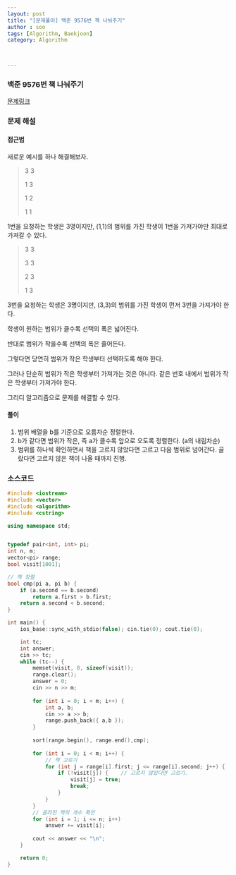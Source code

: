 ```yaml
---
layout: post
title: "[문제풀이] 백준 9576번 책 나눠주기"
author : soo
tags: [Algorithm, Baekjoon]
category: Algorithm



---
```


### 백준 9576번 책 나눠주기

[문제링크](https://www.acmicpc.net/problem/9576)


### 문제 해설

#### 접근법

새로운 예시를 하나 해결해보자.

> 3 3
>
> 1 3
>
> 1 2
>
> 1 1

1번을 요청하는 학생은 3명이지만, (1,1)의 범위를 가진 학생이 1번을 가져가야만 최대로 가져갈 수 있다. 

> 3 3
>
> 3 3
>
> 2 3
>
> 1 3

3번을 요청하는 학생은 3명이지만, (3,3)의 범위를 가진 학생이 먼저 3번을 가져가야 한다.



학생이 원하는 범위가 클수록 선택의 폭은 넓어진다. 

반대로 범위가 작을수록 선택의 폭은 줄어든다. 

그렇다면 당연히 범위가 작은 학생부터 선택하도록 해야 한다. 

그러나 단순히 범위가 작은 학생부터 가져가는 것은 아니다. 같은 번호 내에서 범위가 작은 학생부터 가져가야 한다.

그리디 알고리즘으로 문제를 해결할 수 있다.



#### 풀이

1. 범위 배열을 b를 기준으로 오름차순 정렬한다.
2. b가 같다면 범위가 작은, 즉 a가 클수록 앞으로 오도록 정렬한다. (a의 내림차순)
3. 범위를 하나씩 확인하면서 책을 고르지 않았다면 고르고 다음 범위로 넘어간다. 골랐다면 고르지 않은 책이 나올 때까지 진행.



### 소스코드 

```cpp
#include <iostream>
#include <vector>
#include <algorithm>
#include <cstring>

using namespace std;


typedef pair<int, int> pi;
int n, m;
vector<pi> range;
bool visit[1001];

// 책 정렬
bool cmp(pi a, pi b) {
	if (a.second == b.second)
		return a.first > b.first;
	return a.second < b.second;
}

int main() {
	ios_base::sync_with_stdio(false); cin.tie(0); cout.tie(0);

	int tc;
	int answer;
	cin >> tc;
	while (tc--) {
		memset(visit, 0, sizeof(visit));
        range.clear();
		answer = 0;
		cin >> n >> m;
		
		for (int i = 0; i < m; i++) {
			int a, b;
			cin >> a >> b;
			range.push_back({ a,b });
		}
		
		sort(range.begin(), range.end(),cmp);
		
		for (int i = 0; i < m; i++) {
			// 책 고르기
			for (int j = range[i].first; j <= range[i].second; j++) {
				if (!visit[j]) {	// 고르지 않았다면 고르기.
					visit[j] = true;
					break;
				}
			}
		}
        // 골라진 책의 개수 확인
		for (int i = 1; i <= n; i++)
			answer += visit[i];
		
		cout << answer << "\n";
	}

	return 0;
}
```









